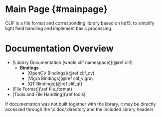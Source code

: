 # Main Page {#mainpage}

CLIF is a file format and corresponding library based on hdf5, to simplify light field handling and implement basic processing.

# Documentation Overview

- [Library Documentation (whole clif namespace)](@ref clif)
  - **Bindings**
    - [OpenCV Bindings](@ref clif_cv)
    - [Vigra Bindings](@ref clif_vigra)
    - [QT Bindings](@ref clif_qt)
- [File Format](\ref file_format)
- [Tools and File Handling](\ref tools)

If documentation was not built together with the library, it may be directly accessed through the \c doc/ directory and the included library headers